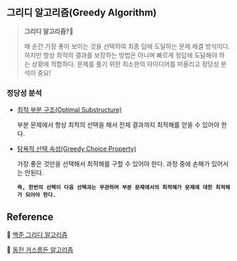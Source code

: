 ## 그리디 알고리즘(Greedy Algorithm)
> **그리디 알고리즘?🤑**
>
> 매 순간 가장 좋아 보이는 것을 선택하여 최종 답에 도달하는 문제 해결 방식이다. 하지만 항상 최적의 결과를 보장하는 방법은 아니며 빠르게 정답에 도달해야 하는 상황에 적합하다. 
> 문제를 풀기 위한 최소한의 아이디어를 떠올리고 정당성 분석이 중요!

### 정당성 분석
- <u>최적 부분 구조(Optimal Substructure)</u>

  부분 문제에서 항상 최적의 선택을 해서 전체 결과까지 최적해를 얻을 수 있어야 한다.

- <u>탐욕적 선택 속성(Greedy Choice Property)</u>
  
  가장 좋은 것만을 선택해서 최적해를 구할 수 있어야 한다. 과정 중에 손해가 있어서는 안된다. 
  
  **`즉, 한번의 선택이 다음 선택과는 무관하며 부분 문제에서의 최적해가 문제에 대한 최적해가 되어야 한다.`**


## Reference

📗 [백준 그리디 알고리즘](https://www.acmicpc.net/problemset?sort=ac_desc&algo=33)

📗 [동전 거스름돈 알고리즘](https://jackpot53.tistory.com/106)